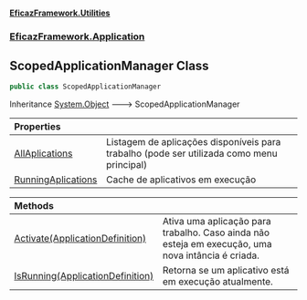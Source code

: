 #### [EficazFramework.Utilities](EficazFrameworkUtilities.md 'EficazFramework Utilities')
### [EficazFramework.Application](EficazFrameworkUtilities.md#EficazFramework_Application 'EficazFramework.Application')
## ScopedApplicationManager Class
```csharp
public class ScopedApplicationManager
```

Inheritance [System.Object](https://docs.microsoft.com/en-us/dotnet/api/System.Object 'System.Object') &#129106; ScopedApplicationManager  

| Properties | |
| :--- | :--- |
| [AllAplications](ScopedApplicationManager_AllAplications.md 'EficazFramework.Application.ScopedApplicationManager.AllAplications') | Listagem de aplicações disponíveis para trabalho (pode ser utilizada como menu principal)<br/> |
| [RunningAplications](ScopedApplicationManager_RunningAplications.md 'EficazFramework.Application.ScopedApplicationManager.RunningAplications') | Cache de aplicativos em execução<br/> |

| Methods | |
| :--- | :--- |
| [Activate(ApplicationDefinition)](ScopedApplicationManager_Activate(ApplicationDefinition).md 'EficazFramework.Application.ScopedApplicationManager.Activate(EficazFramework.Application.ApplicationDefinition)') | Ativa uma aplicação para trabalho. Caso ainda não esteja em execução, uma nova intância é criada.<br/> |
| [IsRunning(ApplicationDefinition)](ScopedApplicationManager_IsRunning(ApplicationDefinition).md 'EficazFramework.Application.ScopedApplicationManager.IsRunning(EficazFramework.Application.ApplicationDefinition)') | Retorna se um aplicativo está em execução atualmente.<br/> |
